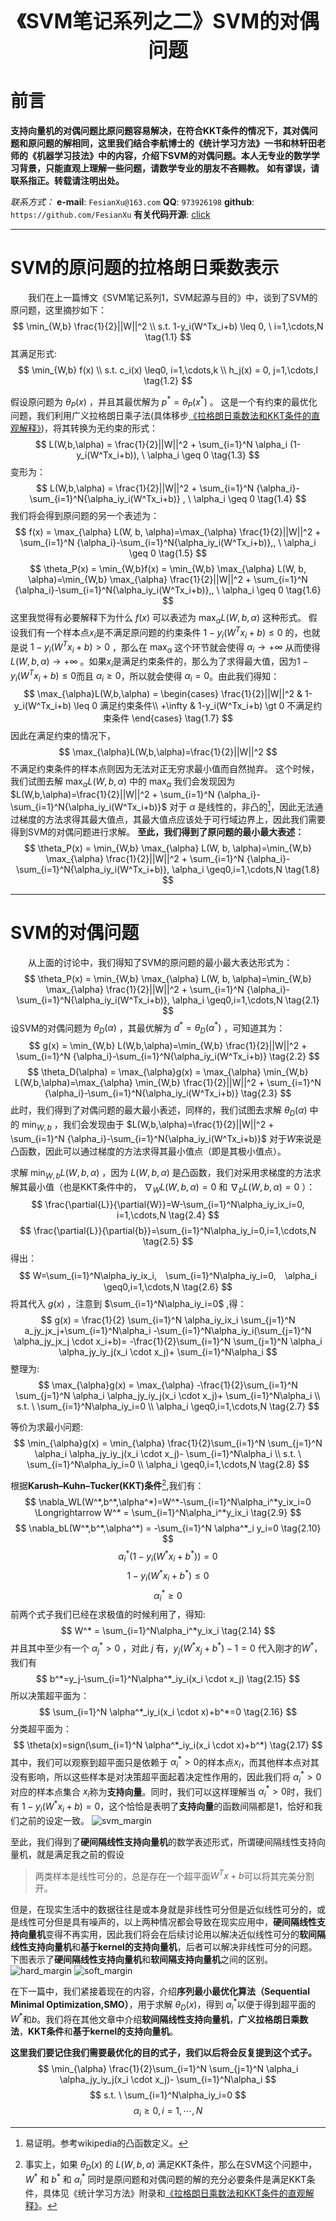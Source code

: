 <div align=center>
<font size="6"><b>《SVM笔记系列之二》SVM的对偶问题</b></font>
</div>

# 前言
**支持向量机的对偶问题比原问题容易解决，在符合KKT条件的情况下，其对偶问题和原问题的解相同，这里我们结合李航博士的《统计学习方法》一书和林轩田老师的《机器学习技法》中的内容，介绍下SVM的对偶问题。本人无专业的数学学习背景，只能直观上理解一些问题，请数学专业的朋友不吝赐教。**
**如有谬误，请联系指正。转载请注明出处。**

*联系方式：*
**e-mail**: `FesianXu@163.com`
**QQ**: `973926198`
**github**: `https://github.com/FesianXu`
**有关代码开源**: [click][click]

*****

# SVM的原问题的拉格朗日乘数表示
　　我们在上一篇博文《SVM笔记系列1，SVM起源与目的》中，谈到了SVM的原问题，这里摘抄如下：
$$
\min_{W,b} \frac{1}{2}||W||^2 \\
s.t. 1-y_i(W^Tx_i+b) \leq 0, \ i=1,\cdots,N
\tag{1.1}
$$
其满足形式:
$$
\min_{W,b} f(x) \\
s.t. c_i(x) \leq0, i=1,\cdots,k \\
h_j(x) = 0, j=1,\cdots,l
\tag{1.2}
$$

假设原问题为 $\theta_P(x)$ ，并且其最优解为 $p^*=\theta_P(x^*)$ 。
这是一个有约束的最优化问题，我们利用广义拉格朗日乘子法(具体移步[《拉格朗日乘数法和KKT条件的直观解释》][ref_1])，将其转换为无约束的形式：
$$
L(W,b,\alpha) = \frac{1}{2}||W||^2 + \sum_{i=1}^N \alpha_i (1-y_i(W^Tx_i+b)), \ \alpha_i \geq 0
\tag{1.3}
$$
变形为：
$$
L(W,b,\alpha) = \frac{1}{2}||W||^2 + \sum_{i=1}^N {\alpha_i}-\sum_{i=1}^N{\alpha_iy_i(W^Tx_i+b)} , \ \alpha_i \geq 0
\tag{1.4}
$$
我们将会得到原问题的另一个表述为：
$$
f(x) = \max_{\alpha} L(W, b, \alpha)=\max_{\alpha} \frac{1}{2}||W||^2 + \sum_{i=1}^N {\alpha_i}-\sum_{i=1}^N{\alpha_iy_i(W^Tx_i+b)},, \ \alpha_i \geq 0
\tag{1.5}
$$
$$
\theta_P(x) = \min_{W,b}f(x) = \min_{W,b} \max_{\alpha} L(W, b, \alpha)=\min_{W,b} \max_{\alpha} \frac{1}{2}||W||^2 + \sum_{i=1}^N {\alpha_i}-\sum_{i=1}^N{\alpha_iy_i(W^Tx_i+b)},, \ \alpha_i \geq 0
\tag{1.6}
$$
这里我觉得有必要解释下为什么 $f(x)$ 可以表述为 $\max_{\alpha} L(W, b, \alpha)$ 这种形式。
假设我们有一个样本点$x_i$是不满足原问题的约束条件 $1-y_i(W^Tx_i+b) \leq 0$ 的，也就是说 $1-y_i(W^Tx_i+b) \gt 0$ ，那么在 $\max_{\alpha}$ 这个环节就会使得 $\alpha_i \rightarrow +\infty$ 从而使得 $L(W,b,\alpha) \rightarrow +\infty$ 。如果$x_i$是满足约束条件的，那么为了求得最大值，因为$1-y_i(W^Tx_i+b) \leq 0$而且 $\alpha_i \geq 0$，所以就会使得 $\alpha_i = 0$。由此我们得知：
$$
\max_{\alpha}L(W,b,\alpha) = \begin{cases}
\frac{1}{2}||W||^2 & 1-y_i(W^Tx_i+b) \leq 0 满足约束条件\\
+\infty & 1-y_i(W^Tx_i+b) \gt 0 不满足约束条件
\end{cases}
\tag{1.7}
$$
因此在满足约束的情况下，
$$
\max_{\alpha}L(W,b,\alpha)=\frac{1}{2}||W||^2
$$
不满足约束条件的样本点则因为无法对正无穷求最小值而自然抛弃。
这个时候，我们试图去解 $\max_{\alpha}L(W,b,\alpha)$ 中的 $\max_{\alpha}$ 我们会发现因为 $L(W,b,\alpha)=\frac{1}{2}||W||^2 + \sum_{i=1}^N {\alpha_i}-\sum_{i=1}^N{\alpha_iy_i(W^Tx_i+b)}$ 对于 $\alpha$ 是线性的，非凸的[^1]，因此无法通过梯度的方法求得其最大值点，其最大值点应该处于可行域边界上，因此我们需要得到SVM的对偶问题进行求解。
**至此，我们得到了原问题的最小最大表述：**
$$
\theta_P(x) = \min_{W,b} \max_{\alpha} L(W, b, \alpha)=\min_{W,b} \max_{\alpha} \frac{1}{2}||W||^2 + \sum_{i=1}^N {\alpha_i}-\sum_{i=1}^N{\alpha_iy_i(W^Tx_i+b)}, \alpha_i \geq0,i=1,\cdots,N
\tag{1.8}
$$

****
# SVM的对偶问题
　　从上面的讨论中，我们得知了SVM的原问题的最小最大表达形式为：
$$
\theta_P(x) = \min_{W,b} \max_{\alpha} L(W, b, \alpha)=\min_{W,b} \max_{\alpha} \frac{1}{2}||W||^2 + \sum_{i=1}^N {\alpha_i}-\sum_{i=1}^N{\alpha_iy_i(W^Tx_i+b)}, \alpha_i \geq0,i=1,\cdots,N
\tag{2.1}
$$
设SVM的对偶问题为 $\theta_D(\alpha)$ ，其最优解为 $d^*=\theta_D(\alpha^*)$ ，可知道其为：
$$
g(x) = \min_{W,b} L(W,b,\alpha)=\min_{W,b} \frac{1}{2}||W||^2 + \sum_{i=1}^N {\alpha_i}-\sum_{i=1}^N{\alpha_iy_i(W^Tx_i+b)}
\tag{2.2}
$$
$$
\theta_D(\alpha) = \max_{\alpha}g(x) = \max_{\alpha} \min_{W,b} L(W,b,\alpha)=\max_{\alpha} \min_{W,b} \frac{1}{2}||W||^2 + \sum_{i=1}^N {\alpha_i}-\sum_{i=1}^N{\alpha_iy_i(W^Tx_i+b)}
\tag{2.3}
$$
此时，我们得到了对偶问题的最大最小表述，同样的，我们试图去求解 $\theta_D(\alpha)$ 中的 $\min_{W,b}$ ，我们会发现由于 $L(W,b,\alpha)=\frac{1}{2}||W||^2 + \sum_{i=1}^N {\alpha_i}-\sum_{i=1}^N{\alpha_iy_i(W^Tx_i+b)}$ 对于$W$来说是凸函数，因此可以通过梯度的方法求得其最小值点（即是其极小值点）。



求解 $\min_{W,b} L(W,b,\alpha)$ ，因为 $L(W,b,\alpha)$ 是凸函数，我们对采用求梯度的方法求解其最小值（也是KKT条件中的， $\nabla_WL(W,b,\alpha)=0$ 和 $\nabla_b L(W,b,\alpha)=0$ ）：
$$
\frac{\partial{L}}{\partial{W}}=W-\sum_{i=1}^N\alpha_iy_ix_i=0, i=1,\cdots,N
\tag{2.4}
$$
$$
\frac{\partial{L}}{\partial{b}}=\sum_{i=1}^N\alpha_iy_i=0,i=1,\cdots,N
\tag{2.5}
$$
得出：
$$
W=\sum_{i=1}^N\alpha_iy_ix_i,　\sum_{i=1}^N\alpha_iy_i=0,　\alpha_i \geq0,i=1,\cdots,N
\tag{2.6}
$$
将其代入 $g(x)$ ，注意到 $\sum_{i=1}^N\alpha_iy_i=0$ ,得：
$$
g(x) =
\frac{1}{2} \sum_{i=1}^N \alpha_iy_ix_i \sum_{j=1}^N a_jy_jx_j+\sum_{i=1}^N\alpha_i
-\sum_{i=1}^N\alpha_iy_i(\sum_{j=1}^N \alpha_jy_jx_j \cdot x_i+b)=
-\frac{1}{2}\sum_{i=1}^N \sum_{j=1}^N \alpha_i \alpha_jy_iy_j(x_i \cdot x_j)+ \sum_{i=1}^N\alpha_i
$$
整理为:
$$
\max_{\alpha}g(x) = \max_{\alpha}
-\frac{1}{2}\sum_{i=1}^N \sum_{j=1}^N \alpha_i \alpha_jy_iy_j(x_i \cdot x_j)+ \sum_{i=1}^N\alpha_i \\
s.t. \ \sum_{i=1}^N\alpha_iy_i=0 \\
\alpha_i \geq0,i=1,\cdots,N
\tag{2.7}
$$

等价为求最小问题:
$$
\min_{\alpha}g(x) = \min_{\alpha}
\frac{1}{2}\sum_{i=1}^N \sum_{j=1}^N \alpha_i \alpha_jy_iy_j(x_i \cdot x_j)- \sum_{i=1}^N\alpha_i \\
s.t. \ \sum_{i=1}^N\alpha_iy_i=0 \\
\alpha_i \geq0,i=1,\cdots,N
\tag{2.8}
$$


根据**Karush–Kuhn–Tucker(KKT)条件**[^2],我们有：
$$
\nabla_WL(W^*,b^*,\alpha^*)=W^*-\sum_{i=1}^N\alpha_i^*y_ix_i=0 \Longrightarrow W^* = \sum_{i=1}^N\alpha_i^*y_ix_i
\tag{2.9}
$$
$$
\nabla_bL(W^*,b^*,\alpha^*) =
-\sum_{i=1}^N \alpha^*_i y_i=0
\tag{2.10}
$$
$$
\alpha^*_i(1-y_i(W^*x_i+b^*))=0
\tag{2.11}
$$
$$
1-y_i(W^*x_i+b^*) \leq 0
\tag{2.12}
$$
$$
\alpha^*_i \geq 0
\tag{2.13}
$$
前两个式子我们已经在求极值的时候利用了，得知:
$$
W^* = \sum_{i=1}^N\alpha_i^*y_ix_i
\tag{2.14}
$$
并且其中至少有一个 $\alpha_j^* \gt 0$ ，对此 $j$ 有，$y_j(W^*x_j+b^*)-1=0$
代入刚才的$W^*$，我们有
$$
b^*=y_j-\sum_{i=1}^N\alpha^*_iy_i(x_i \cdot x_j)
\tag{2.15}
$$
所以决策超平面为：
$$
\sum_{i=1}^N \alpha^*_iy_i(x_i \cdot x)+b^*=0
\tag{2.16}
$$
分类超平面为：
$$
\theta(x)=sign(\sum_{i=1}^N \alpha^*_iy_i(x_i \cdot x)+b^*)
\tag{2.17}
$$
其中，我们可以观察到超平面只是依赖于 $\alpha_i^*>0$的样本点$x_i$，而其他样本点对其没有影响，所以这些样本是对决策超平面起着决定性作用的，因此我们将 $\alpha_i^*>0$对应的样本点集合 $x_i$称为**支持向量**。同时，我们可以这样理解当 $\alpha^*_i >0$时，我们有 $1-y_i(W^*x_i+b)=0$，这个恰恰是表明了**支持向量**的函数间隔都是1，恰好和我们之前的设定一致。
![svm_margin][svm_margin]


至此，我们得到了**硬间隔线性支持向量机**的数学表述形式，所谓硬间隔线性支持向量机，就是满足我之前的假设
> 两类样本是线性可分的，总是存在一个超平面$W^Tx+b$可以将其完美分割开。

但是，在现实生活中的数据往往是或本身就是非线性可分但是近似线性可分的，或是线性可分但是具有噪声的，以上两种情况都会导致在现实应用中，**硬间隔线性支持向量机**变得不再实用，因此我们将会在后续讨论用以解决近似线性可分的**软间隔线性支持向量机**和**基于kernel的支持向量机**，后者可以解决非线性可分的问题。下图表示了**硬间隔线性支持向量机**和**软间隔支持向量机**之间的区别。
![hard_margin][hard_margin]
![soft_margin][soft_margin]

在下一篇中，我们紧接着现在的内容，介绍**序列最小最优化算法（Sequential Minimal Optimization,SMO）**，用于求解 $\theta_D(x)$，得到 $\alpha^*_i$以便于得到超平面的$W^*$和$b$。我们将在其他文章中介绍**软间隔线性支持向量机**，**广义拉格朗日乘数法**，**KKT条件**和**基于kernel的支持向量机**。

**这里我们要记住我们需要最优化的目的式子，我们以后将会反复提到这个式子。**
$$
\min_{\alpha}
\frac{1}{2}\sum_{i=1}^N \sum_{j=1}^N \alpha_i \alpha_jy_iy_j(x_i \cdot x_j)- \sum_{i=1}^N\alpha_i
$$
$$
s.t. \ \sum_{i=1}^N\alpha_iy_i=0
$$
$$
\alpha_i \geq0,i=1,\cdots,N
$$






[^1]: 易证明。参考wikipedia的凸函数定义。
[^2]: 事实上，如果 $\theta_D(x)$ 的 $L(W,b,\alpha)$ 满足KKT条件，那么在SVM这个问题中，$W^*$ 和 $b^*$ 和 $\alpha^*_i$ 同时是原问题和对偶问题的解的充分必要条件是满足KKT条件，具体见《统计学习方法》附录和[《拉格朗日乘数法和KKT条件的直观解释》](http://blog.csdn.net/loseinvain/article/details/78624888)。


[click]: https://github.com/FesianXu/AI_Blog/tree/master/SVM%E7%9B%B8%E5%85%B3
[svm_margin]: ./imgs/svm_margin_2.png
[hard_margin]: ./imgs/hard_margin_svm.png
[soft_margin]: ./imgs/soft_margin_svm.png


[ref_1]: http://blog.csdn.net/loseinvain/article/details/78624888
